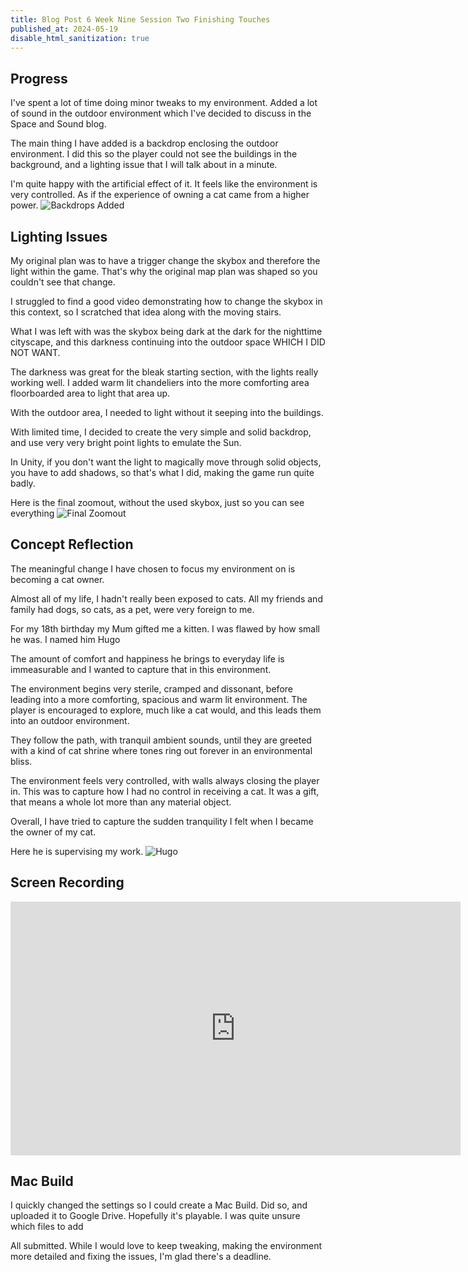 ```yaml
---
title: Blog Post 6 Week Nine Session Two Finishing Touches
published_at: 2024-05-19
disable_html_sanitization: true
---
```

## Progress
I've spent a lot of time doing minor tweaks to my environment. Added a lot of sound in the outdoor environment which I've decided to discuss in the Space and Sound blog.

The main thing I have added is a backdrop enclosing the outdoor environment. I did this so the player could not see the buildings in the background, and a lighting issue that I will talk about in a minute. 

I'm quite happy with the artificial effect of it. It feels like the environment is very controlled. As if the experience of owning a cat came from a higher power. 
![Backdrops Added](/w09s2/cat.PNG)

## Lighting Issues
My original plan was to have a trigger change the skybox and therefore the light within the game. That's why the original map plan was shaped so you couldn't see that change.

I struggled to find a good video demonstrating how to change the skybox in this context, so I scratched that idea along with the moving stairs. 

What I was left with was the skybox being dark at the dark for the nighttime cityscape, and this darkness continuing into the outdoor space WHICH I DID NOT WANT. 

The darkness was great for the bleak starting section, with the lights really working well. I added warm lit chandeliers into the more comforting area floorboarded area to light that area up. 

With the outdoor area, I needed to light without it seeping into the buildings. 

With limited time, I decided to create the very simple and solid backdrop, and use very very bright point lights to emulate the Sun.

In Unity, if you don't want the light to magically move through solid objects, you have to add shadows, so that's what I did, making the game run quite badly.

Here is the final zoomout, without the used skybox, just so you can see everything
![Final Zoomout](/w09s2/zoomout.PNG)


## Concept Reflection
The meaningful change I have chosen to focus my environment on is becoming a cat owner.

Almost all of my life, I hadn't really been exposed to cats. All my friends and family had dogs, so cats, as a pet, were very foreign to me.

For my 18th birthday my Mum gifted me a kitten. I was flawed by how small he was. I named him Hugo

The amount of comfort and happiness he brings to everyday life is immeasurable and I wanted to capture that in this environment.

The environment begins very sterile, cramped and dissonant, before leading into a more comforting, spacious and warm lit environment. The player is encouraged to explore, much like a cat would, and this leads them into an outdoor environment.

They follow the path, with tranquil ambient sounds, until they are greeted with a kind of cat shrine where tones ring out forever in an environmental bliss.

The environment feels very controlled, with walls always closing the player in. This was to capture how I had no control in receiving a cat. It was a gift, that means a whole lot more than any material object.

Overall, I have tried to capture the sudden tranquility I felt when I became the owner of my cat.

Here he is supervising my work.
![Hugo](/w09s2/hugo2.jpg)


## Screen Recording
<iframe width="720" height="406" src="https://www.youtube.com/embed/8EpWjEEvhUU" title="DMS1 Assignment 3 Output" frameborder="0" allow="accelerometer; autoplay; clipboard-write; encrypted-media; gyroscope; picture-in-picture; web-share" referrerpolicy="strict-origin-when-cross-origin" allowfullscreen></iframe>



## Mac Build
I quickly changed the settings so I could create a Mac Build. Did so, and uploaded it to Google Drive. Hopefully it's playable. I was quite unsure which files to add

All submitted. While I would love to keep tweaking, making the environment more detailed and fixing the issues, I'm glad there's a deadline.